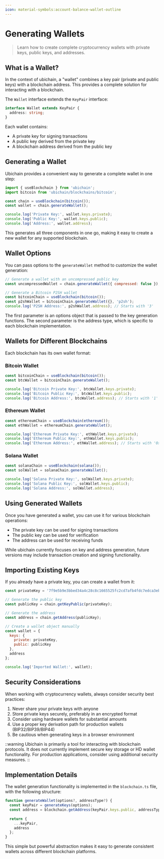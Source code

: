 ```yaml
---
icon: material-symbols:account-balance-wallet-outline
---
```


# Generating Wallets

> Learn how to create complete cryptocurrency wallets with private keys, public keys, and addresses.

## What is a Wallet?

In the context of ubichain, a "wallet" combines a key pair (private and public keys) with a blockchain address. This provides a complete solution for interacting with a blockchain.

The `Wallet` interface extends the `KeyPair` interface:

```typescript
interface Wallet extends KeyPair {
  address: string;
}
```

Each wallet contains:
- A private key for signing transactions
- A public key derived from the private key
- A blockchain address derived from the public key

## Generating a Wallet

Ubichain provides a convenient way to generate a complete wallet in one step:

```js
import { useBlockchain } from 'ubichain';
import bitcoin from 'ubichain/blockchains/bitcoin';

const chain = useBlockchain(bitcoin());
const wallet = chain.generateWallet();

console.log('Private Key:', wallet.keys.private);
console.log('Public Key:', wallet.keys.public);
console.log('Address:', wallet.address);
```

This generates all three components in one go, making it easy to create a new wallet for any supported blockchain.

## Wallet Options

You can pass options to the `generateWallet` method to customize the wallet generation:

```js
// Generate a wallet with an uncompressed public key
const uncompressedWallet = chain.generateWallet({ compressed: false });

// Generate a Bitcoin P2SH wallet
const bitcoinChain = useBlockchain(bitcoin());
const p2shWallet = bitcoinChain.generateWallet({}, 'p2sh');
console.log('P2SH Address:', p2shWallet.address); // Starts with '3'
```

The first parameter is an options object that is passed to the key generation functions. The second parameter is the address type, which is specific to each blockchain implementation.

## Wallets for Different Blockchains

Each blockchain has its own wallet format:

### Bitcoin Wallet

```js
const bitcoinChain = useBlockchain(bitcoin());
const btcWallet = bitcoinChain.generateWallet();

console.log('Bitcoin Private Key:', btcWallet.keys.private);
console.log('Bitcoin Public Key:', btcWallet.keys.public);
console.log('Bitcoin Address:', btcWallet.address); // Starts with '1'
```

### Ethereum Wallet

```js
const ethereumChain = useBlockchain(ethereum());
const ethWallet = ethereumChain.generateWallet();

console.log('Ethereum Private Key:', ethWallet.keys.private);
console.log('Ethereum Public Key:', ethWallet.keys.public);
console.log('Ethereum Address:', ethWallet.address); // Starts with '0x'
```

### Solana Wallet

```js
const solanaChain = useBlockchain(solana());
const solWallet = solanaChain.generateWallet();

console.log('Solana Private Key:', solWallet.keys.private);
console.log('Solana Public Key:', solWallet.keys.public);
console.log('Solana Address:', solWallet.address);
```

## Using Generated Wallets

Once you have generated a wallet, you can use it for various blockchain operations:

- The private key can be used for signing transactions
- The public key can be used for verification
- The address can be used for receiving funds

While ubichain currently focuses on key and address generation, future versions may include transaction creation and signing functionality.

## Importing Existing Keys

If you already have a private key, you can create a wallet from it:

```js
const privateKey = '7f9e5b9e3bbed34a4c28c8c1665525fc2cd7afb4fdc7edca3eb93ddf8a31ef56';

// Generate the public key
const publicKey = chain.getKeyPublic(privateKey);

// Generate the address
const address = chain.getAddress(publicKey);

// Create a wallet object manually
const wallet = {
  keys: {
    private: privateKey,
    public: publicKey
  },
  address
};

console.log('Imported Wallet:', wallet);
```

## Security Considerations

When working with cryptocurrency wallets, always consider security best practices:

1. Never share your private keys with anyone
2. Store private keys securely, preferably in an encrypted format
3. Consider using hardware wallets for substantial amounts
4. Use a proper key derivation path for production wallets (BIP32/BIP39/BIP44)
5. Be cautious when generating keys in a browser environment

::warning
Ubichain is primarily a tool for interacting with blockchain protocols. It does not currently implement secure key storage or HD wallet functionality. For production applications, consider using additional security measures.
::

## Implementation Details

The wallet generation functionality is implemented in the `blockchain.ts` file, with the following structure:

```js
function generateWallet(options?, addressType?) {
  const keyPair = generateKeys(options);
  const address = blockchain.getAddress(keyPair.keys.public, addressType);
  
  return {
    ...keyPair,
    address
  };
}
```

This simple but powerful abstraction makes it easy to generate consistent wallets across different blockchain platforms.
